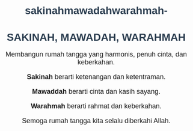 # sakinahmawadahwarahmah-
<!DOCTYPE html>
<html lang="id">
<head>
    <meta charset="UTF-8">
    <meta name="viewport" content="width=device-width, initial-scale=1.0">
    <title>Kehidupan Sakinah Mawaddah Warahmah</title>
    <style>
        body { font-family: Arial, sans-serif; text-align: center; padding: 20px; }
        h1 { color: #2c3e50; }
        p { font-size: 18px; }
        .container { max-width: 600px; margin: auto; }
    </style>
</head>
<body>
    <div class="container">
        <h1>SAKINAH, MAWADAH, WARAHMAH</h1>
        <p>Membangun rumah tangga yang harmonis, penuh cinta, dan keberkahan.</p>
        <p><strong>Sakinah</strong> berarti ketenangan dan ketentraman.</p>
        <p><strong>Mawaddah</strong> berarti cinta dan kasih sayang.</p>
        <p><strong>Warahmah</strong> berarti rahmat dan keberkahan.</p>
        <p>Semoga rumah tangga kita selalu diberkahi Allah.</p>
    </div>
</body>
</html>
